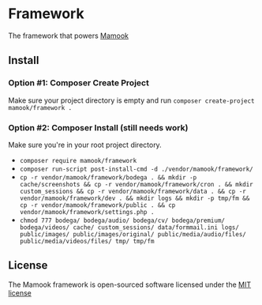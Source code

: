 # Framework
The framework that powers [Mamook](https://github.com/Mamook/Mamook)

## Install

### Option #1: Composer Create Project
Make sure your project directory is empty and run `composer create-project mamook/framework .`

### Option #2: Composer Install (still needs work)

Make sure you're in your root project directory.

* `composer require mamook/framework`
* `composer run-script post-install-cmd -d ./vendor/mamook/framework/`
* `cp -r vendor/mamook/framework/bodega . && mkdir -p cache/screenshots && cp -r vendor/mamook/framework/cron . && mkdir custom_sessions && cp -r vendor/mamook/framework/data . && cp -r vendor/mamook/framework/dev . && mkdir logs && mkdir -p tmp/fm && cp -r vendor/mamook/framework/public . && cp vendor/mamook/framework/settings.php .`
* `chmod 777 bodega/ bodega/audio/ bodega/cv/ bodega/premium/ bodega/videos/ cache/ custom_sessions/ data/formmail.ini logs/ public/images/ public/images/original/ public/media/audio/files/ public/media/videos/files/ tmp/ tmp/fm`

## License

The Mamook framework is open-sourced software licensed under the [MIT license](http://opensource.org/licenses/MIT)
